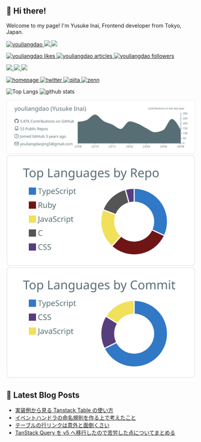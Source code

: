 ## 👋 Hi there!
Welcome to my page!
I'm Yusuke Inai, Frontend developer from Tokyo, Japan.
<p align="left">
  <a href="https://github.com/youliangdao/youliangdao/">
    <img src="https://komarev.com/ghpvc/?username=youliangdao" alt="youliangdao" />
  </a>
  <a href="http://twitter.com/yusuke_blog1026">
    <img height="20" src="https://img.shields.io/twitter/follow/yusuke_blog1026?label=Twitter&logo=twitter&style=flat" />
  </a>
  <a href="https://github.com/youliangdao">
    <img height="20" src="https://img.shields.io/github/followers/youliangdao?label=follow&logo=github&style=flat" />
  </a>
</p>
<p align="left">
  <!-- Like のバッジ -->
  <a href="https://zenn.dev/youliangdao">
    <img src="https://zenn.badge.nikaera.com/s/youliangdao/likes" alt="youliangdao likes" />
  </a>

  <!-- Articles のバッジ -->
  <a href="https://zenn.dev/youliangdao/articles">
    <img src="https://zenn.badge.nikaera.com/s/youliangdao/articles" alt="youliangdao articles" />
  </a>

  <!-- Followers のバッジ -->
  <a href="https://zenn.dev/youliangdao/followers">
    <img src="https://zenn.badge.nikaera.com/s/youliangdao/followers" alt="youliangdao followers" />
  </a>
</p>
<p align="left">
  <a href="http://qiita.com/yusuke_blog1026">
    <img height="20" src="https://qiita-badge.apiapi.app/s/yusuke_blog1026/contributions.svg" />
  </a>  
  <a href="http://qiita.com/yusuke_blog1026">
    <img height="20" src="https://qiita-badge.apiapi.app/s/yusuke_blog1026/posts.svg" />
  </a>
  <a href="http://qiita.com/yusuke_blog1026">
    <img height="20" src="https://qiita-badge.apiapi.app/s/yusuke_blog1026/followers.svg" />
  </a>
</p>

<p align="left"> 
  <a href="https://bento.me/youliangdao">
    <img alt="homepage" width="30px" src="https://simpleicons.org/icons/homeassistantcommunitystore.svg" />
  </a>
  <a href="https://twitter.com/yusuke_blog1026">
    <img alt="twitter" width="30px" src="https://simpleicons.org/icons/twitter.svg" />
  </a>
  <a href="https://qiita.com/yusuke_blog1026">
    <img alt="qiita" width="30px" src="https://simpleicons.org/icons/qiita.svg" />
  </a>
  <a href="https://zenn.dev/youliangdao" target="blank">
    <img src="https://simpleicons.org/icons/zenn.svg" alt="zenn" height="30" width="30" />
  </a>
</p>

<p align="left"> 
  <img alt="Top Langs" height="150px" src="https://github-readme-stats.vercel.app/api/top-langs/?username=youliangdao&layout=compact&count_private=true&show_icons=true&show_icons=true" />
  <img alt="github stats" height="150px" src="https://github-readme-stats.vercel.app/api?username=youliangdao&count_private=true&show_icons=true&show_icons=true" />
</p>

[![](https://raw.githubusercontent.com/youliangdao/youliangdao/master/profile-summary-card-output/default/0-profile-details.svg)](https://github.com/vn7n24fzkq/github-profile-summary-cards)
[![](https://raw.githubusercontent.com/youliangdao/youliangdao/master/profile-summary-card-output/default/1-repos-per-language.svg)](https://github.com/vn7n24fzkq/github-profile-summary-cards) [![](https://raw.githubusercontent.com/youliangdao/youliangdao/master/profile-summary-card-output/default/2-most-commit-language.svg)](https://github.com/vn7n24fzkq/github-profile-summary-cards)

## 📝 Latest Blog Posts
<!-- BLOG-POST-LIST:START -->
- [実装例から見る Tanstack Table の使い方](https://zenn.dev/counterworks/articles/tanstack-table-design-pattern)
- [イベントハンドラの命名規則を作る上で考えたこと](https://zenn.dev/youliangdao/articles/event-handler-basic-rule)
- [テーブルの行リンクは意外と面倒くさい](https://zenn.dev/counterworks/articles/table-row-next-link)
- [TanStack Query を v5 へ移行したので苦労した点についてまとめる](https://zenn.dev/counterworks/articles/react-query-update-v4-to-v5)
<!-- BLOG-POST-LIST:END -->

